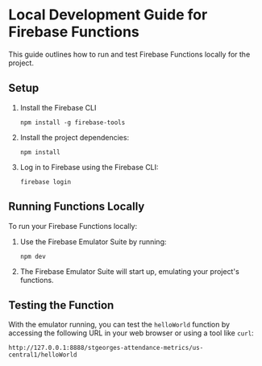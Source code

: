 # Local Development Guide for Firebase Functions

This guide outlines how to run and test Firebase Functions locally for the project.

## Setup

1. Install the Firebase CLI

   ```
   npm install -g firebase-tools
   ```

2. Install the project dependencies:

   ```
   npm install
   ```

3. Log in to Firebase using the Firebase CLI:
   ```
   firebase login
   ```

## Running Functions Locally

To run your Firebase Functions locally:

1. Use the Firebase Emulator Suite by running:

   ```
   npm dev
   ```

2. The Firebase Emulator Suite will start up, emulating your project's functions.

## Testing the Function

With the emulator running, you can test the `helloWorld` function by accessing the following URL in your web browser or using a tool like `curl`:

```
http://127.0.0.1:8888/stgeorges-attendance-metrics/us-central1/helloWorld
```
